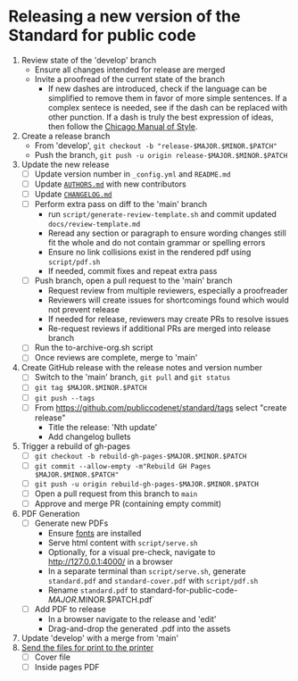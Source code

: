 <!-- SPDX-License-Identifier: CC0-1.0 -->
<!-- written in 2021 - 2022 by The Foundation for Public Code <info@publiccode.net> -->
# Releasing a new version of the Standard for public code

1. Review state of the 'develop' branch
    - Ensure all changes intended for release are merged
    - Invite a proofread of the current state of the branch
        - If new dashes are introduced, check if the language can be simplified to remove them in favor of more simple sentences. If a complex sentece is needed, see if the dash can be replaced with other punction. If a dash is truly the best expression of ideas, then follow the [Chicago Manual of Style](https://en.wikipedia.org/wiki/Dash#En_dash_versus_em_dash).
2. Create a release branch
    - From 'develop', `git checkout -b "release-$MAJOR.$MINOR.$PATCH"`
    - Push the branch, `git push -u origin release-$MAJOR.$MINOR.$PATCH`
3. Update the new release
    - [ ] Update version number in `_config.yml` and `README.md`
    - [ ] Update [`AUTHORS.md`](../AUTHORS.md) with new contributors
    - [ ] Update [`CHANGELOG.md`](../CHANGELOG.md)
    - [ ] Perform extra pass on diff to the 'main' branch
        - run `script/generate-review-template.sh` and commit updated `docs/review-template.md`
        - Reread any section or paragraph to ensure wording changes still fit the whole and do not contain grammar or spelling errors
        - Ensure no link collisions exist in the rendered pdf using `script/pdf.sh`
        - If needed, commit fixes and repeat extra pass
    - [ ] Push branch, open a pull request to the 'main' branch
        - Request review from multiple reviewers, especially a proofreader
        - Reviewers will create issues for shortcomings found which would not prevent release
        - If needed for release, reviewers may create PRs to resolve issues
        - Re-request reviews if additional PRs are merged into release branch
    - [ ] Run the to-archive-org.sh script
    - [ ] Once reviews are complete, merge to 'main'
4. Create GitHub release with the release notes and version number
    - [ ] Switch to the 'main' branch, `git pull` and `git status`
    - [ ] `git tag $MAJOR.$MINOR.$PATCH`
    - [ ] `git push --tags`
    - [ ] From https://github.com/publiccodenet/standard/tags select "create release"
        - Title the release: 'Nth update'
        - Add changelog bullets
5. Trigger a rebuild of gh-pages
    - [ ] `git checkout -b rebuild-gh-pages-$MAJOR.$MINOR.$PATCH`
    - [ ] `git commit --allow-empty -m"Rebuild GH Pages $MAJOR.$MINOR.$PATCH"`
    - [ ] `git push -u origin rebuild-gh-pages-$MAJOR.$MINOR.$PATCH`
    - [ ] Open a pull request from this branch to `main`
    - [ ] Approve and merge PR (containing empty commit)
6. PDF Generation
    - [ ] Generate new PDFs
        - Ensure [fonts](https://brand.publiccode.net/typography/) are installed
        - Serve html content with `script/serve.sh`
        - Optionally, for a visual pre-check, navigate to http://127.0.0.1:4000/ in a browser
        - In a separate terminal than `script/serve.sh`, generate `standard.pdf` and `standard-cover.pdf` with `script/pdf.sh`
        - Rename `standard.pdf` to standard-for-public-code-$MAJOR.$MINOR.$PATCH.pdf`
    - [ ] Add PDF to release
        - In a browser navigate to the release and 'edit'
        - Drag-and-drop the generated .pdf into the assets
7. Update 'develop' with a merge from 'main'
8. [Send the files for print to the printer](printing.md)
    - [ ] Cover file
    - [ ] Inside pages PDF
